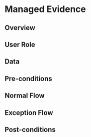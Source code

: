 # Managed Evidence

## Overview



## User Role



## Data



## Pre-conditions



## Normal Flow



## Exception Flow



## Post-conditions





